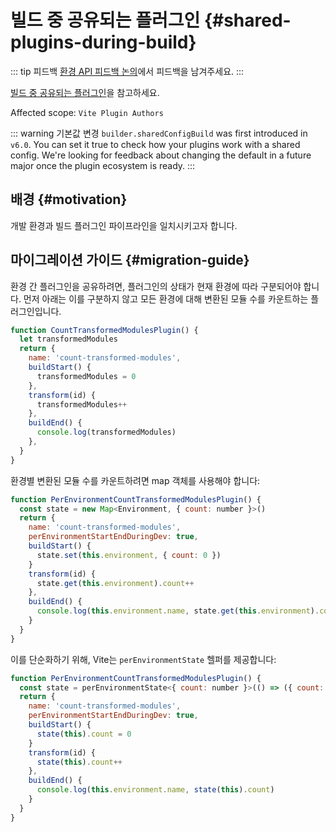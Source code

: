 # 빌드 중 공유되는 플러그인 {#shared-plugins-during-build}

::: tip 피드백
[환경 API 피드백 논의](https://github.com/vitejs/vite/discussions/16358)에서 피드백을 남겨주세요.
:::

[빌드 중 공유되는 플러그인](/guide/api-environment-plugins.md#shared-plugins-during-build)을 참고하세요.

Affected scope: `Vite Plugin Authors`

::: warning 기본값 변경
`builder.sharedConfigBuild` was first introduced in `v6.0`. You can set it true to check how your plugins work with a shared config. We're looking for feedback about changing the default in a future major once the plugin ecosystem is ready.
:::

## 배경 {#motivation}

개발 환경과 빌드 플러그인 파이프라인을 일치시키고자 합니다.

## 마이그레이션 가이드 {#migration-guide}

환경 간 플러그인을 공유하려면, 플러그인의 상태가 현재 환경에 따라 구분되어야 합니다. 먼저 아래는 이를 구분하지 않고 모든 환경에 대해 변환된 모듈 수를 카운트하는 플러그인입니다.

```js
function CountTransformedModulesPlugin() {
  let transformedModules
  return {
    name: 'count-transformed-modules',
    buildStart() {
      transformedModules = 0
    },
    transform(id) {
      transformedModules++
    },
    buildEnd() {
      console.log(transformedModules)
    },
  }
}
```

환경별 변환된 모듈 수를 카운트하려면 map 객체를 사용해야 합니다:

```js
function PerEnvironmentCountTransformedModulesPlugin() {
  const state = new Map<Environment, { count: number }>()
  return {
    name: 'count-transformed-modules',
    perEnvironmentStartEndDuringDev: true,
    buildStart() {
      state.set(this.environment, { count: 0 })
    }
    transform(id) {
      state.get(this.environment).count++
    },
    buildEnd() {
      console.log(this.environment.name, state.get(this.environment).count)
    }
  }
}
```

이를 단순화하기 위해, Vite는 `perEnvironmentState` 헬퍼를 제공합니다:

```js
function PerEnvironmentCountTransformedModulesPlugin() {
  const state = perEnvironmentState<{ count: number }>(() => ({ count: 0 }))
  return {
    name: 'count-transformed-modules',
    perEnvironmentStartEndDuringDev: true,
    buildStart() {
      state(this).count = 0
    }
    transform(id) {
      state(this).count++
    },
    buildEnd() {
      console.log(this.environment.name, state(this).count)
    }
  }
}
```